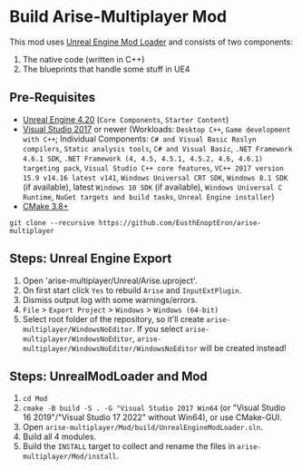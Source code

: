 # Build Arise-Multiplayer Mod

This mod uses [Unreal Engine Mod Loader](https://github.com/RussellJerome/UnrealModLoader) and consists of two components:

1. The native code (written in C++)
2. The blueprints that handle some stuff in UE4

## Pre-Requisites

- [Unreal Engine 4.20](https://www.epicgames.com/download) (`Core Components`, `Starter Content`)
- [Visual Studio 2017](https://visualstudio.microsoft.com/vs/older-downloads/) or newer (Workloads: `Desktop C++`, `Game development with C++`; Individual Components: `C# and Visual Basic Roslyn compilers`, `Static analysis tools`, `C# and Visual Basic`, `.NET Framework 4.6.1 SDK`, `.NET Framework (4, 4.5, 4.5.1, 4.5.2, 4.6, 4.6.1) targeting pack`, `Visual Studio C++ core features`, `VC++ 2017 version 15.9 v14.16 latest v141`, `Windows Universal CRT SDK`, `Windows 8.1 SDK` (if available), latest `Windows 10 SDK` (if available), `Windows Universal C Runtime`, `NuGet targets and build tasks`, `Unreal Engine installer`)
- [CMake 3.8+](https://cmake.org/download/)

`git clone --recursive https://github.com/EusthEnoptEron/arise-multiplayer`

## Steps: Unreal Engine Export

1. Open 'arise-multiplayer/Unreal/Arise.uproject'.
2. On first start click `Yes` to rebuild `Arise` and `InputExtPlugin`.
3. Dismiss output log with some warnings/errors.
4. `File` > `Export Project` > `Windows` > `Windows (64-bit)`
5. Select root folder of the repository, so it'll create `arise-multiplayer/WindowsNoEditor`. If you select `arise-multiplayer/WindowsNoEditor`, `arise-multiplayer/WindowsNoEditor/WindowsNoEditor` will be created instead!

## Steps: UnrealModLoader and Mod

1. `cd Mod`
2. `cmake -B build -S . -G "Visual Studio 2017 Win64` (or "Visual Studio 16 2019"/"Visual Studio 17 2022" without Win64), or use CMake-GUI.
3. Open `arise-multiplayer/Mod/build/UnrealEngineModLoader.sln`.
4. Build all 4 modules.
5. Build the `INSTALL` target to collect and rename the files in `arise-multiplayer/Mod/install`.
